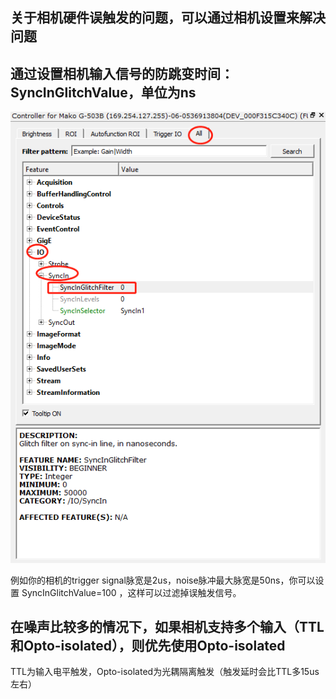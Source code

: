 关于相机硬件误触发的问题，可以通过相机设置来解决问题
---

## 通过设置相机输入信号的防跳变时间：SyncInGlitchValue，单位为ns

![GitHub](Trgger_Filter.png "GitHub,Social Coding")

例如你的相机的trigger signal脉宽是2us，noise脉冲最大脉宽是50ns，你可以设置 SyncInGlitchValue=100 ，这样可以过滤掉误触发信号。

## 在噪声比较多的情况下，如果相机支持多个输入（TTL和Opto-isolated），则优先使用Opto-isolated

TTL为输入电平触发，Opto-isolated为光耦隔离触发（触发延时会比TTL多15us左右）
